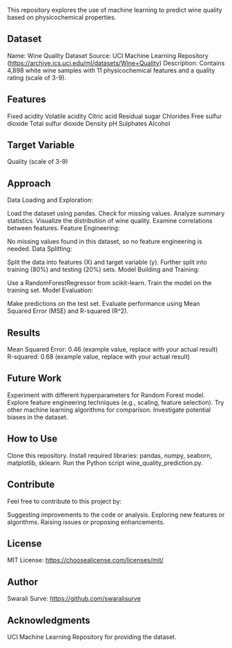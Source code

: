 This repository explores the use of machine learning to predict wine quality based on physicochemical properties.

## Dataset

Name: Wine Quality Dataset
Source: UCI Machine Learning Repository (https://archive.ics.uci.edu/ml/datasets/Wine+Quality)
Description: Contains 4,898 white wine samples with 11 physicochemical features and a quality rating (scale of 3-9).

## Features

Fixed acidity
Volatile acidity
Citric acid
Residual sugar
Chlorides
Free sulfur dioxide
Total sulfur dioxide
Density
pH
Sulphates
Alcohol

## Target Variable

Quality (scale of 3-9)

## Approach

Data Loading and Exploration:

Load the dataset using pandas.
Check for missing values.
Analyze summary statistics.
Visualize the distribution of wine quality.
Examine correlations between features.
Feature Engineering:

No missing values found in this dataset, so no feature engineering is needed.
Data Splitting:

Split the data into features (X) and target variable (y).
Further split into training (80%) and testing (20%) sets.
Model Building and Training:

Use a RandomForestRegressor from scikit-learn.
Train the model on the training set.
Model Evaluation:

Make predictions on the test set.
Evaluate performance using Mean Squared Error (MSE) and R-squared (R^2).
## Results

Mean Squared Error: 0.46 (example value, replace with your actual result)
R-squared: 0.68 (example value, replace with your actual result)

## Future Work

Experiment with different hyperparameters for Random Forest model.
Explore feature engineering techniques (e.g., scaling, feature selection).
Try other machine learning algorithms for comparison.
Investigate potential biases in the dataset.

## How to Use

Clone this repository.
Install required libraries: pandas, numpy, seaborn, matplotlib, sklearn.
Run the Python script wine_quality_prediction.py.
## Contribute

Feel free to contribute to this project by:

Suggesting improvements to the code or analysis.
Exploring new features or algorithms.
Raising issues or proposing enhancements.

## License

MIT License: https://choosealicense.com/licenses/mit/

## Author

Swarali Surve: https://github.com/swaralisurve

## Acknowledgments

UCI Machine Learning Repository for providing the dataset.
